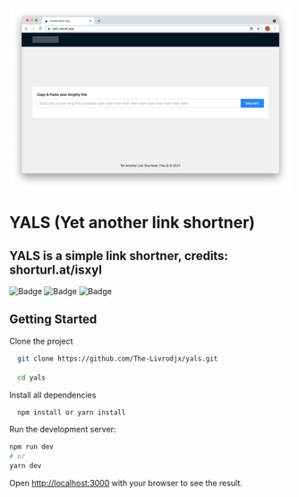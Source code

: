 ![Badge](https://github.com/The-Livrodjx/yals/blob/master/public/example.png)
# YALS (Yet another link shortner)

## YALS is a simple link shortner, credits: shorturl.at/isxyI

![Badge](https://img.shields.io/static/v1?label=Typescript&message=language&color=blue&style=for-the-badge&logo=TYPESCRIPT)
![Badge](https://img.shields.io/static/v1?label=MongoDB&message=Database&color=green&style=for-the-badge&logo=MONGODB)
![Badge](https://img.shields.io/static/v1?label=Nextjs&message=framework&color=white&style=for-the-badge&logo=REACT)

## Getting Started

Clone the project 

```bash
  git clone https://github.com/The-Livrodjx/yals.git
  
  cd yals
```

Install all dependencies 

```bash
  npm install or yarn install
```

Run the development server:

```bash
npm run dev
# or
yarn dev
```

Open [http://localhost:3000](http://localhost:3000) with your browser to see the result.
